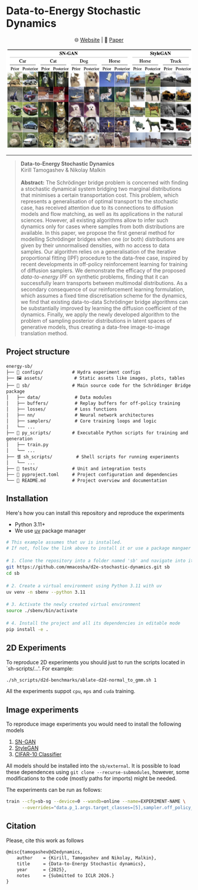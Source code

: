 # Data-to-Energy Stochastic Dynamics

<p align="center">
    🌐 <a href="https:" target="_blank">Website</a> | 📃 <a href="https://arxiv.org/abs/" target="_blank">Paper</a>  <br>
</p>

<p align="center">
  <img src="assets/d2e_cifar10_main.png" alt="Project Screenshot/Logo" width="700"/>
</p>

---
> **Data-to-Energy Stochastic Dynamics**<br>
> Kirill Tamogashev & Nikolay Malkin<br><br>
>**Abstract:** The Schrödinger bridge problem is concerned with finding a stochastic dynamical system bridging two marginal distributions that minimises a certain transportation cost. This problem, which represents a generalisation of optimal transport to the stochastic case, has received attention due to its connections to diffusion models and flow matching, as well as its applications in the natural sciences. However, all existing algorithms allow to infer such dynamics only for cases where samples from both distributions are available.  In this paper, we propose the first general method for modelling Schrödinger bridges when one (or both) distributions are given by their unnormalised densities, with no access to data samples. Our algorithm relies on a generalisation of the iterative proportional fitting (IPF) procedure to the data-free case, inspired by recent developments in off-policy reinforcement learning for training of diffusion samplers. We demonstrate the efficacy of the proposed *data-to-energy IPF* on synthetic problems, finding that it can successfully learn transports between multimodal distributions.  As a secondary consequence of our reinforcement learning formulation, which assumes a fixed time discretisation scheme for the dynamics, we find that existing data-to-data Schrödinger bridge algorithms can be substantially improved by learning the diffusion coefficient of the dynamics. Finally, we apply the newly developed algorithm to the problem of sampling posterior distributions in latent spaces of generative models, thus creating a data-free image-to-image translation method.

## Project structure
```
energy-sb/
├── 📜 configs/           # Hydra experiment configs
├── 🖼️ assets/            # Static assets like images, plots, tables
├── 🐍 sb/                # Main source code for the Schrödinger Bridge package
│   ├── data/             # Data modules
│   ├── buffers/          # Replay buffers for off-policy training
│   ├── losses/           # Loss functions
│   ├── nn/               # Neural network architectures
│   ├── samplers/         # Core training loops and logic
│   └── ...
├── 🚀 py_scripts/        # Executable Python scripts for training and generation
│   ├── train.py
│   └── ...
├── 셸 sh_scripts/         # Shell scripts for running experiments
│   └── ...
├── 🧪 tests/             # Unit and integration tests
├── 📄 pyproject.toml     # Project configuration and dependencies
└── 📖 README.md          # Project overview and documentation
```


## Installation

Here's how you can install this repository and reproduce the experiments

* Python 3.11+
* We use [uv](https://docs.astral.sh/uv/) package manager

```bash
# This example assumes that uv is installed. 
# If not, follow the link above to install it or use a package mangaer of your choice.

# 1. Clone the repository into a folder named 'sb' and navigate into it
git https://github.com/mmacosha/d2e-stochastic-dynamics.git sb
cd sb

# 2. Create a virtual environment using Python 3.11 with uv
uv venv -n sbenv --python 3.11

# 3. Activate the newly created virtual environment
source ./sbenv/bin/activate

# 4. Install the project and all its dependencies in editable mode
pip install -e .
```

## 2D Experiments
To reproduce 2D experiments you should just to run the scripts located in `sh-scripts/...'. For example:
```bash
./sh_scripts/d2d-benchmarks/ablate-d2d-normal_to_gmm.sh 1
```
All the experiments suppot `cpu`, `mps` and `cuda` training.

## Image experiments
To reproduce image experiments you would need to install the following models
1. [SN-GAN](https://github.com/GongXinyuu/sngan.pytorch)
2. [StyleGAN](https://github.com/NVlabs/stylegan3)
3. [CIFAR-10 Classifier](https://github.com/huyvnphan/PyTorch_CIFAR10)
<!-- 4. [CelebA Classifier]() -->

All models should be installed into the `sb/external`. It is possible to load these dependences using 
`git clone --recurse-submodules`, however, some modifications to the code (mostly paths for imports) might be needed.

The experiments can be run as follows: 
```bash
train --cfg=sb-sg --device=0 --wandb=online --name=EXPERIMENT-NAME \
      --overrides="data.p_1.args.target_classes=[5],sampler.off_policy_fraction=0.8"
```

## Citation
Please, cite this work as follows
```
@misc{tamogashev@d2edynamics,
    author    = {Kirill, Tamogashev and Nikolay, Malkin},
    title     = {Data-to-Energy Stochastic dynamics},
    year      = {2025},
    notes     = {Submitted to ICLR 2026.}
}
```